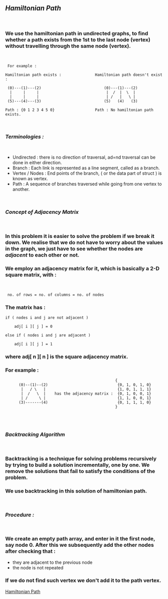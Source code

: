 ## ***Hamiltonian Path***
<br>

### We use the hamiltonian path in undirected graphs, to find whether a path exists from the 1st to the last node (vertex) without travelling through the same node (vertex).
<br>

```
 For example : 

Hamiltonian path exists :               Hamiltonian path doesn't exist :
 
 (0)---(1)---(2)                            (0)---(1)---(2)                                
  |     |     |                              |  /  |  \  |
  |     |     |                              | /   |   \ |  
 (5)---(4)---(3)                            (5)   (4)   (3)

Path : {0 1 2 3 4 5 0}                  Path : No hamiltonian path exists.
```

<br>

### ***Terminologies :*** 
<br>

- Undirected : there is no direction of traversal, ad=nd traversal can be done in either direction.
- Branch : Each link is represented as a line segment, called as a branch. 
- Vertex / Nodes : End points of the branch, ( or the data part of struct ) is known as vertex.
- Path : A sequence of branches traversed while going from one vertex to another.

<br>

### ***Concept of Adjacency Matrix***
<br>

### In this problem it is easier to solve the problem if we break it down. We realise that we do not have to worry about the values in the graph, we just have to see whether the nodes are ***adjacent*** to each other or not. 
### We employ an adjacency matrix for it, which is basically a 2-D square matrix, with :
<br>

```
 no. of rows = no. of columns = no. of nodes
```

### The matrix has : 
```
if ( nodes i and j are not adjacent )

    adj[ i ][ j ] = 0 

else if ( nodes i and j are adjacent )

    adj[ i ][ j ] = 1
```

### where adj[ n ][ n ] is the square adjacency matrix.

### For example : 

```
                                                 {
      (0)--(1)--(2)                               {0, 1, 0, 1, 0}
       |   / \   |                                {1, 0, 1, 1, 1}
       |  /   \  |    has the adjacency matrix :  {0, 1, 0, 0, 1}
       | /     \ |                                {1, 1, 0, 0, 1}
      (3)-------(4)                               {0, 1, 1, 1, 0}
                                                 }
```
<br><br>

### ***Backtracking Algorithm***
<br>

### Backtracking is a technique for solving problems recursively by trying to build a solution incrementally, one by one. We remove the solutions that fail to satisfy the conditions of the problem.
### We use backtracking in this solution of hamiltonian path.
<br>

### ***Procedure :***
<br>

### We create an empty path array, and enter in it the first node, say node 0. After this we subsequently add the other nodes after checking that : 
- they are adjacent to the previous node
- the node is not repeated
### If we do not find such vertex we don't add it to the path vertex.

[Hamiltonian Path](hamiltonianPath)